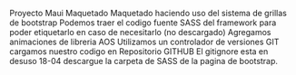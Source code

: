 Proyecto Maui
Maquetado
Maquetado haciendo uso del sistema de grillas de bootstrap
Podemos traer el codigo fuente SASS del framework para poder etiquetarlo en caso de necesitarlo (no descargado)
Agregamos animaciones de libreria AOS
Utilizamos un controlador de versiones GIT
cargamos nuestro codigo en Repositorio GITHUB
El gitignore esta en desuso
18-04 descargue la carpeta de SASS de la pagina de bootstrap.
